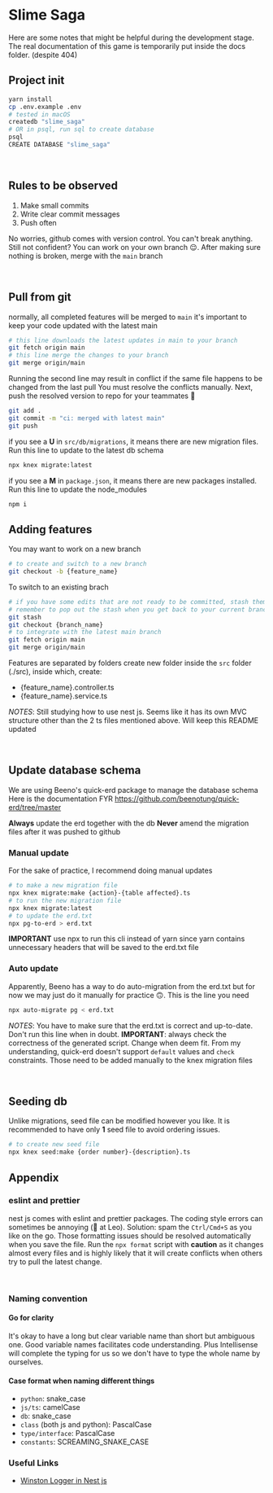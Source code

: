 # Slime Saga
Here are some notes that might be helpful during the development stage. The real documentation of this game is temporarily put inside the docs folder. (despite 404)

## Project init

```bash
yarn install
cp .env.example .env
# tested in macOS
createdb "slime_saga"
# OR in psql, run sql to create database
psql
CREATE DATABASE "slime_saga"
```

&nbsp;

## Rules to be observed

1. Make small commits
2. Write clear commit messages
3. Push often

No worries, github comes with version control. You can't break anything.
Still not confident? You can work on your own branch 😌. After making sure nothing is broken, merge with the `main` branch

&nbsp;

## Pull from git

normally, all completed features will be merged to `main`
it's important to keep your code updated with the latest main
```bash
# this line downloads the latest updates in main to your branch
git fetch origin main
# this line merge the changes to your branch
git merge origin/main
```
Running the second line may result in conflict if the same file happens to be changed from the last pull
You must resolve the conflicts manually. Next, push the resolved version to repo for your teammates 🥰
```bash
git add .
git commit -m "ci: merged with latest main"
git push
```

if you see a **U** in `src/db/migrations`, it means there are new migration files. Run this line to update to the latest db schema
```bash
npx knex migrate:latest
```

if you see a **M** in `package.json`, it means there are new packages installed. Run this line to update the node_modules
```bash
npm i
```

## Adding features

You may want to work on a new branch
```bash
# to create and switch to a new branch
git checkout -b {feature_name}
```

To switch to an existing brach
```bash
# if you have some edits that are not ready to be committed, stash them temporarily
# remember to pop out the stash when you get back to your current branch by git stash pop
git stash
git checkout {branch_name}
# to integrate with the latest main branch
git fetch origin main
git merge origin/main
```

Features are separated by folders
create new folder inside the `src` folder (./src), inside which, create:
- {feature_name}.controller.ts
- {feature_name}.service.ts

_NOTES_: Still studying how to use nest js. Seems like it has its own MVC structure other than the 2 ts files mentioned above. Will keep this README updated

&nbsp;

## Update database schema

We are using Beeno's quick-erd package to manage the database schema
Here is the documentation FYR
https://github.com/beenotung/quick-erd/tree/master

**Always** update the erd together with the db
**Never** amend the migration files after it was pushed to github

### Manual update

For the sake of practice, I recommend doing manual updates
```bash
# to make a new migration file
npx knex migrate:make {action}-{table affected}.ts
# to run the new migration file
npx knex migrate:latest
# to update the erd.txt
npx pg-to-erd > erd.txt
```
**IMPORTANT** use npx to run this cli instead of yarn since yarn contains unnecessary headers that will be saved to the erd.txt file

### Auto update
Apparently, Beeno has a way to do auto-migration from the erd.txt but for now we may just do it manually for practice 🙃. This is the line you need
```bash
npx auto-migrate pg < erd.txt
```
_NOTES_: You have to make sure that the erd.txt is correct and up-to-date. Don't run this line when in doubt.
**IMPORTANT**: always check the correctness of the generated script. Change when deem fit.
From my understanding, quick-erd doesn't support `default` values and `check` constraints. Those need to be added manually to the knex migration files



&nbsp;

## Seeding db

Unlike migrations, seed file can be modified however you like. It is recommended to have only **1** seed file to avoid ordering issues.
```bash
# to create new seed file
npx knex seed:make {order number}-{description}.ts
```

## Appendix

### eslint and prettier

nest js comes with eslint and prettier packages. The coding style errors can sometimes be annoying (👀 at Leo).
Solution: spam the `Ctrl/Cmd+S` as you like on the go. Those formatting issues should be resolved automatically when you save the file.
Run the `npx format` script with **caution** as it changes almost every files and is highly likely that it will create conflicts when others try to pull the latest change.

&nbsp;

### Naming convention

#### Go for clarity

It's okay to have a long but clear variable name than short but ambiguous one. Good variable names facilitates code understanding. Plus Intellisense will complete the typing for us so we don't have to type the whole name by ourselves.


#### Case format when naming different things 

- `python`: snake_case
- `js/ts`: camelCase
- `db`: snake_case
- `class` (both js and python): PascalCase
- `type/interface`: PascalCase
- `constants`: SCREAMING_SNAKE_CASE


### Useful Links
- [Winston Logger in Nest js](https://timothy.hashnode.dev/advance-your-nestjs-application-with-winston-logger-a-step-by-step-guide)
&nbsp;